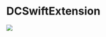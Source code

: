 # DCSwiftExtension
![](https://github.com/dacaizhao/DCSwiftExtension/blob/master/mark.png?raw=true)
